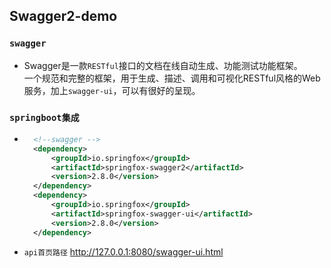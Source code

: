 ## Swagger2-demo

### `swagger`

* Swagger是一款`RESTful`接口的文档在线自动生成、功能测试功能框架。<br>
一个规范和完整的框架，用于生成、描述、调用和可视化RESTful风格的Web服务，加上`swagger-ui`，可以有很好的呈现。

### `springboot集成`

* ```xml
    <!--swagger -->
    <dependency>
        <groupId>io.springfox</groupId>
        <artifactId>springfox-swagger2</artifactId>
        <version>2.8.0</version>
    </dependency>
    <dependency>
        <groupId>io.springfox</groupId>
        <artifactId>springfox-swagger-ui</artifactId>
        <version>2.8.0</version>
    </dependency>
     ```
     
* `api首页路径`
    http://127.0.0.1:8080/swagger-ui.html
  